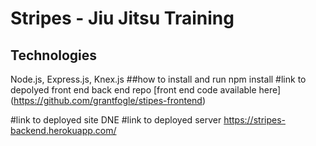 # Stripes - Jiu Jitsu Training 
## Technologies
Node.js, Express.js, Knex.js
##how to install and run
npm install
#link to depolyed front end back end repo
[front end code available here] (https://github.com/grantfogle/stipes-frontend)

#link to deployed site
DNE
#link to deployed server
https://stripes-backend.herokuapp.com/
